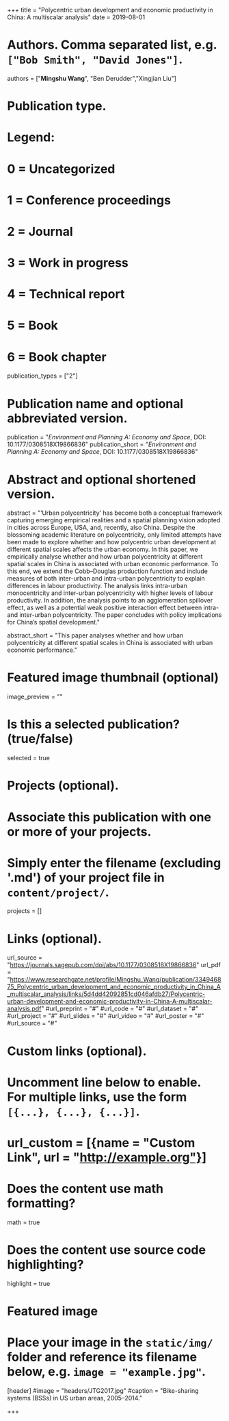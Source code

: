 +++
title = "Polycentric urban development and economic productivity in China: A multiscalar analysis"
date = 2019-08-01

# Authors. Comma separated list, e.g. `["Bob Smith", "David Jones"]`.
authors = ["**Mingshu Wang**", "Ben Derudder","Xingjian Liu"]

# Publication type.
# Legend:
# 0 = Uncategorized
# 1 = Conference proceedings
# 2 = Journal
# 3 = Work in progress
# 4 = Technical report
# 5 = Book
# 6 = Book chapter
publication_types = ["2"]

# Publication name and optional abbreviated version.
publication = "*Environment and Planning A: Economy and Space*, DOI: 10.1177/0308518X19866836"
publication_short = "*Environment and Planning A: Economy and Space*, DOI: 10.1177/0308518X19866836"

# Abstract and optional shortened version.
abstract = "‘Urban polycentricity’ has become both a conceptual framework capturing emerging empirical realities and a spatial planning vision adopted in cities across Europe, USA, and, recently, also China. Despite the blossoming academic literature on polycentricity, only limited attempts have been made to explore whether and how polycentric urban development at different spatial scales affects the urban economy. In this paper, we empirically analyse whether and how urban polycentricity at different spatial scales in China is associated with urban economic performance. To this end, we extend the Cobb–Douglas production function and include measures of both inter-urban and intra-urban polycentricity to explain differences in labour productivity. The analysis links intra-urban monocentricity and inter-urban polycentricity with higher levels of labour productivity. In addition, the analysis points to an agglomeration spillover effect, as well as a potential weak positive interaction effect between intra- and inter-urban polycentricity. The paper concludes with policy implications for China’s spatial development."

abstract_short = "This paper analyses whether and how urban polycentricity at different spatial scales in China is associated with urban economic performance."

# Featured image thumbnail (optional)
image_preview = ""

# Is this a selected publication? (true/false)
selected = true

# Projects (optional).
#   Associate this publication with one or more of your projects.
#   Simply enter the filename (excluding '.md') of your project file in `content/project/`.

projects = []

# Links (optional).
url_source = "https://journals.sagepub.com/doi/abs/10.1177/0308518X19866836"
url_pdf = "https://www.researchgate.net/profile/Mingshu_Wang/publication/334946875_Polycentric_urban_development_and_economic_productivity_in_China_A_multiscalar_analysis/links/5d4dd42092851cd046afdb27/Polycentric-urban-development-and-economic-productivity-in-China-A-multiscalar-analysis.pdf"
#url_preprint = "#"
#url_code = "#"
#url_dataset = "#"
#url_project = "#"
#url_slides = "#"
#url_video = "#"
#url_poster = "#"
#url_source = "#"

# Custom links (optional).
#   Uncomment line below to enable. For multiple links, use the form `[{...}, {...}, {...}]`.
# url_custom = [{name = "Custom Link", url = "http://example.org"}]

# Does the content use math formatting?
math = true

# Does the content use source code highlighting?
highlight = true

# Featured image
# Place your image in the `static/img/` folder and reference its filename below, e.g. `image = "example.jpg"`.
[header]
#image = "headers/JTG2017.jpg"
#caption = "Bike-sharing systems (BSSs) in US urban areas, 2005–2014."

+++

